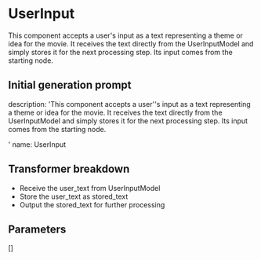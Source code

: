
# UserInput

This component accepts a user's input as a text representing a theme or idea for the movie. It receives the text directly from the UserInputModel and simply stores it for the next processing step. Its input comes from the starting node.

## Initial generation prompt
description: 'This component accepts a user''s input as a text representing a theme
  or idea for the movie. It receives the text directly from the UserInputModel and
  simply stores it for the next processing step. Its input comes from the starting
  node.

  '
name: UserInput


## Transformer breakdown
- Receive the user_text from UserInputModel
- Store the user_text as stored_text
- Output the stored_text for further processing

## Parameters
[]

        